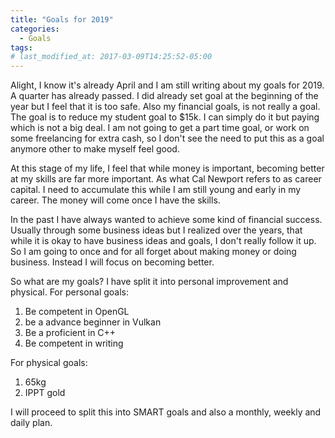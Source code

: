 ```yaml
---
title: "Goals for 2019"
categories:
  - Goals
tags:
# last_modified_at: 2017-03-09T14:25:52-05:00
---
```

Alight, I know it's already April and I am still writing about my goals for 2019. A quarter has already passed. I did already set goal at the beginning of the year but I feel that it is too safe. Also my financial goals, is not really a goal. The goal is to reduce my student goal to $15k. I can simply do it but paying which is not a big deal. I am not going to get a part time goal, or work on some freelancing for extra cash, so I don't see the need to put this as a goal anymore other to make myself feel good. 

At this stage of my life, I feel that while money is important, becoming better at my skills are far more important. As what Cal Newport refers to as career capital. I need to accumulate this while I am still young and early in my career. The money will come once I have the skills.

In the past I have always wanted to achieve some kind of financial success. Usually through some business ideas but I realized over the years, that while it is okay to have business ideas and goals, I don't really follow it up. So I am going to once and for all forget about making money or doing business. Instead I will focus on becoming better.

So what are my goals? 
I have split it into personal improvement and physical. 
For personal goals:
1. Be competent in OpenGL
2. be a advance beginner in Vulkan
3. Be a proficient in C++
4. Be competent in writing

For physical goals:
1. 65kg
2. IPPT gold

I will proceed to split this into SMART goals and also a monthly, weekly and daily plan.